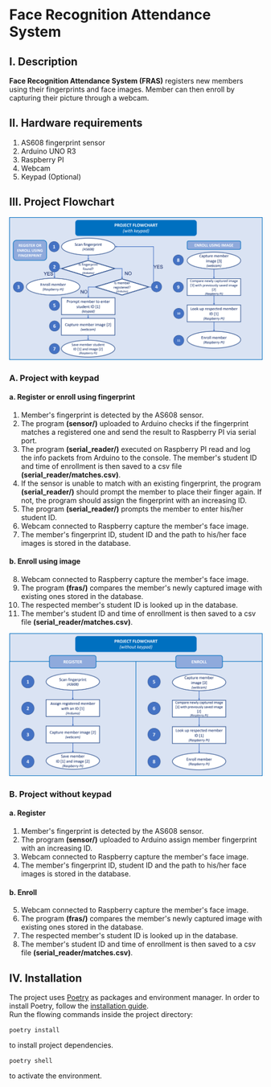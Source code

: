 # Face Recognition Attendance System

## I. Description
**Face Recognition Attendance System (FRAS)** registers new members using their fingerprints and face images. Member can then enroll by capturing their picture through a webcam.

## II. Hardware requirements
1. AS608 fingerprint sensor
2. Arduino UNO R3
3. Raspberry PI
4. Webcam
5. Keypad (Optional)

## III. Project Flowchart
![Project Flowchart (without keypad)](Project_Flowchart-without_keypad.png "Project Flowchart (without keypad)")
### A. Project with keypad
#### a. Register or enroll using fingerprint 
1. Member's fingerprint is detected by the AS608 sensor.
2. The program **(sensor/)** uploaded to Arduino checks if the fingerprint matches a registered one and send the result to Raspberry PI via serial port.
3. The program **(serial_reader/)** executed on Raspberry PI read and log the info packets from Arduino to the console.
The member's student ID and time of enrollment is then saved to a csv file **(serial_reader/matches.csv)**. 
4. If the sensor is unable to match with an existing fingerprint, the program **(serial_reader/)** should prompt the member to place their finger again.
If not, the program should assign the fingerprint with an increasing ID.
5. The program **(serial_reader/)** prompts the member to enter his/her student ID.
6. Webcam connected to Raspberry capture the member's face image.
7. The member's fingerprint ID, student ID and the path to his/her face images is stored in the database.
#### b. Enroll using image
8. Webcam connected to Raspberry capture the member's face image.
9. The program **(fras/)** compares the member's newly captured image with existing ones stored in the database.
10. The respected member's student ID is looked up in the database.
11. The member's student ID and time of enrollment is then saved to a csv file **(serial_reader/matches.csv)**.

![Project Flowchart (with keypad)](Project_Flowchart-with_keypad.png "Project Flowchart (with keypad)")
### B. Project without keypad
#### a. Register
1. Member's fingerprint is detected by the AS608 sensor.
2. The program **(sensor/)** uploaded to Arduino assign member fingerprint with an increasing ID.
3. Webcam connected to Raspberry capture the member's face image.
4. The member's fingerprint ID, student ID and the path to his/her face images is stored in the database.
#### b. Enroll
5. Webcam connected to Raspberry capture the member's face image.
6. The program **(fras/)** compares the member's newly captured image with existing ones stored in the database.
7. The respected member's student ID is looked up in the database.
8. The member's student ID and time of enrollment is then saved to a csv file **(serial_reader/matches.csv)**.

## IV. Installation
The project uses [Poetry](https://python-poetry.org/) as packages and environment manager. In order to install Poetry, follow the [installation guide](https://python-poetry.org/docs/#osx--linux--bashonwindows-install-instructions). \
Run the flowing commands inside the project directory:

```
poetry install
```
to install project dependencies.
```
poetry shell
```
to activate the environment.
